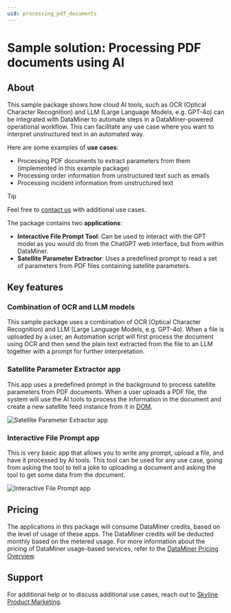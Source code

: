 ```yaml
---
uid: processing_pdf_documents
---
```


# Sample solution: Processing PDF documents using AI

## About

This sample package shows how cloud AI tools, such as OCR (Optical Character Recognition) and LLM (Large Language Models, e.g. GPT-4o) can be integrated with DataMiner to automate steps in a DataMiner-powered operational workflow. This can facilitate any use case where you want to interpret unstructured text in an automated way.

Here are some examples of **use cases**:

- Processing PDF documents to extract parameters from them (implemented in this example package)
- Processing order information from unstructured text such as emails
- Processing incident information from unstructured text

> [!TIP]
> Feel free to [contact us](mailto:team.product.marketing@skyline.be) with additional use cases.

The package contains two **applications**:

- **Interactive File Prompt Tool**: Can be used to interact with the GPT model as you would do from the ChatGPT web interface, but from within DataMiner.
- **Satellite Parameter Extractor**: Uses a predefined prompt to read a set of parameters from PDF files containing satellite parameters.

## Key features

### Combination of OCR and LLM models

This sample package uses a combination of OCR (Optical Character Recognition) and LLM (Large Language Models, e.g. GPT-4o). When a file is uploaded by a user, an Automation script will first process the document using OCR and then send the plain text extracted from the file to an LLM together with a prompt for further interpretation.

### Satellite Parameter Extractor app

This app uses a predefined prompt in the background to process satellite parameters from PDF documents. When a user uploads a PDF file, the system will use the AI tools to process the information in the document and create a new satellite feed instance from it in [DOM](xref:DOM).

![Satellite Parameter Extractor app](~/dataminer/images/pdf_processing_AI_Satellite_Feed_Ingest.png)

### Interactive File Prompt app

This is very basic app that allows you to write any prompt, upload a file, and have it processed by AI tools. This tool can be used for any use case, going from asking the tool to tell a joke to uploading a document and asking the tool to get some data from the document.

![Interactive File Prompt app](~/dataminer/images/pdf_processing_interactive_prompt_tool_prompt.png)

## Pricing

The applications in this package will consume DataMiner credits, based on the level of usage of these apps. The DataMiner credits will be deducted monthly based on the metered usage. For more information about the pricing of DataMiner usage-based services, refer to the [DataMiner Pricing Overview](xref:Pricing_Usage_based_service).

## Support

For additional help or to discuss additional use cases, reach out to [Skyline Product Marketing](mailto:team.product.marketing@skyline.be).

